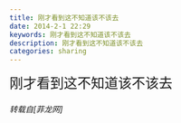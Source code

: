 ```yaml
---
title: 刚才看到这不知道该不该去
date: 2014-2-1 22:29
keywords: 刚才看到这不知道该不该去
description: 刚才看到这不知道该不该去
categories: sharing
---
```

<td class="t_f" id="postmessage_95227">

<font size="5">刚才看到这不知道该不该去</font><img alt="" border="0" onclick="" onmouseover="" smilieid="278" src="static/image/smiley/Xiongmao/34.gif"/></td>
###### 转载自[菲龙网]
